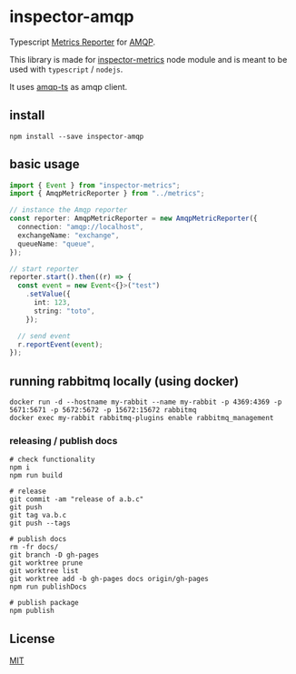 # inspector-amqp

Typescript [Metrics Reporter](https://github.com/rstiller/inspector-metrics/blob/master/lib/metrics/reporter/metric-reporter.ts) for [AMQP](https://www.amqp.org/).

This library is made for [inspector-metrics](https://github.com/rstiller/inspector-metrics) node module and is meant to be used with `typescript` / `nodejs`.

It uses [amqp-ts](https://github.com/abreits/amqp-ts) as amqp client.

## install

`npm install --save inspector-amqp`

## basic usage

```typescript
import { Event } from "inspector-metrics";
import { AmqpMetricReporter } from "../metrics";

// instance the Amqp reporter
const reporter: AmqpMetricReporter = new AmqpMetricReporter({
  connection: "amqp://localhost",
  exchangeName: "exchange",
  queueName: "queue",
});

// start reporter
reporter.start().then((r) => {
  const event = new Event<{}>("test")
    .setValue({
      int: 123,
      string: "toto",
    });

  // send event
  r.reportEvent(event);
});
```

## running rabbitmq locally (using docker)

```
docker run -d --hostname my-rabbit --name my-rabbit -p 4369:4369 -p 5671:5671 -p 5672:5672 -p 15672:15672 rabbitmq
docker exec my-rabbit rabbitmq-plugins enable rabbitmq_management
```

### releasing / publish docs

```text
# check functionality
npm i
npm run build

# release
git commit -am "release of a.b.c"
git push
git tag va.b.c
git push --tags

# publish docs
rm -fr docs/
git branch -D gh-pages
git worktree prune
git worktree list
git worktree add -b gh-pages docs origin/gh-pages
npm run publishDocs

# publish package
npm publish
```

## License

[MIT](https://www.opensource.org/licenses/mit-license.php)
